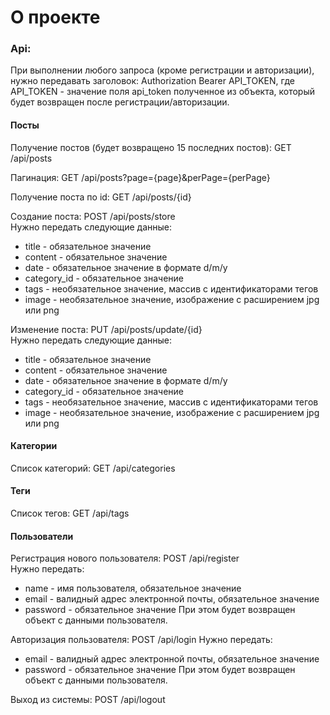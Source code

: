 # О проекте

### Api:
При выполнении любого запроса (кроме регистрации и авторизации), нужно передавать заголовок: 
Authorization Bearer API_TOKEN, где API_TOKEN - значение поля api_token полученное из объекта, который будет возвращен после регистрации/авторизации.

#### Посты

Получение постов (будет возвращено 15 последних постов): GET /api/posts

Пагинация: GET /api/posts?page={page}&perPage={perPage}

Получение поста по id: GET /api/posts/{id}

Создание поста: POST /api/posts/store  
Нужно передать следующие данные:
- title - обязательное значение
- content - обязательное значение
- date - обязательное значение в формате d/m/y
- category_id - обязательное значение
- tags - необязательное значение, массив с идентификаторами тегов
- image - необязательное значение, изображение с расширением jpg или png

Изменение поста: PUT /api/posts/update/{id}  
Нужно передать следующие данные:  
- title - обязательное значение
- content - обязательное значение
- date - обязательное значение в формате d/m/y
- category_id - обязательное значение
- tags - необязательное значение, массив с идентификаторами тегов
- image - необязательное значение, изображение с расширением jpg или png

#### Категории
Список категорий: GET /api/categories

#### Теги
Список тегов: GET /api/tags

#### Пользователи
Регистрация нового пользователя: POST /api/register  
Нужно передать:
- name - имя пользователя, обязательное значение
- email - валидный адрес электронной почты, обязательное значение
- password - обязательное значение
При этом будет возвращен объект с данными пользователя.

Авторизация пользователя: POST /api/login
Нужно передать:
- email - валидный адрес электронной почты, обязательное значение
- password - обязательное значение
При этом будет возвращен объект с данными пользователя.

Выход из системы:  POST /api/logout
